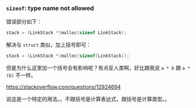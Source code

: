 ### `sizeof`: type name not allowed

错误部分如下：

```c
stack = (LinkStack *)malloc(sizeof LinkStack);
```

解决与 `struct` 类似，加上括号即可：

```c
stack = (LinkStack *)malloc(sizeof(LinkStack));
```

但是为什么这里加一个括号会有影响呢？有点反人类啊，好比跟我说 `a * b` 跟 `a * (b)` 不一样。

<https://stackoverflow.com/questions/12924694>

说这是一个特定的用法。。不跟括号是计算表达式，跟括号是计算类型。。
